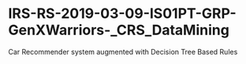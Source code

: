 # IRS-RS-2019-03-09-IS01PT-GRP-GenXWarriors-_CRS_DataMining
Car Recommender system augmented with Decision Tree Based Rules
